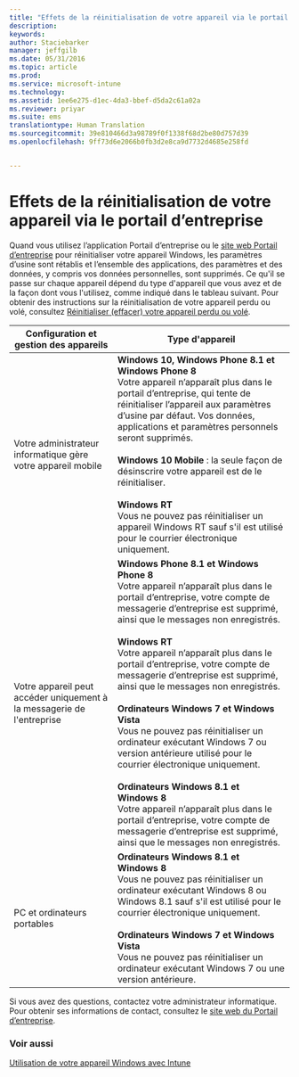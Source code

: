 ```yaml
---
title: "Effets de la réinitialisation de votre appareil via le portail d’entreprise | Microsoft Intune"
description: 
keywords: 
author: Staciebarker
manager: jeffgilb
ms.date: 05/31/2016
ms.topic: article
ms.prod: 
ms.service: microsoft-intune
ms.technology: 
ms.assetid: 1ee6e275-d1ec-4da3-bbef-d5da2c61a02a
ms.reviewer: priyar
ms.suite: ems
translationtype: Human Translation
ms.sourcegitcommit: 39e810466d3a98789f0f1338f68d2be80d757d39
ms.openlocfilehash: 9ff73d6e2066b0fb3d2e8ca9d7732d4685e258fd


---
```



# Effets de la réinitialisation de votre appareil via le portail d’entreprise

Quand vous utilisez l’application Portail d’entreprise ou le [site web Portail d’entreprise](reset-your-device-cpwebsite.md) pour réinitialiser votre appareil Windows, les paramètres d’usine sont rétablis et l’ensemble des applications, des paramètres et des données, y compris vos données personnelles, sont supprimés. Ce qu'il se passe sur chaque appareil dépend du type d'appareil que vous avez et de la façon dont vous l'utilisez, comme indiqué dans le tableau suivant. Pour obtenir des instructions sur la réinitialisation de votre appareil perdu ou volé, consultez [Réinitialiser (effacer) votre appareil perdu ou volé](reset-erase-your-lost-or-stolen-device-windows.md).

|Configuration et gestion des appareils|Type d'appareil|
|---------------------------------------|---------------|
|Votre administrateur informatique gère votre appareil mobile|**Windows 10, Windows Phone 8.1 et Windows Phone 8**</br>Votre appareil n’apparaît plus dans le portail d’entreprise, qui tente de réinitialiser l’appareil aux paramètres d’usine par défaut. Vos données, applications et paramètres personnels seront supprimés. <br /><br />**Windows 10 Mobile** : la seule façon de désinscrire votre appareil est de le réinitialiser.<br /><br />**Windows RT**<br />Vous ne pouvez pas réinitialiser un appareil Windows RT sauf s'il est utilisé pour le courrier électronique uniquement.|
|Votre appareil peut accéder uniquement à la messagerie de l'entreprise|**Windows Phone 8.1 et Windows Phone 8**<br />Votre appareil n’apparaît plus dans le portail d’entreprise, votre compte de messagerie d’entreprise est supprimé, ainsi que le messages non enregistrés.<br /><br />**Windows RT**<br />Votre appareil n’apparaît plus dans le portail d’entreprise, votre compte de messagerie d’entreprise est supprimé, ainsi que le messages non enregistrés.<br /><br />**Ordinateurs Windows 7 et Windows Vista**<br />Vous ne pouvez pas réinitialiser un ordinateur exécutant Windows 7 ou version antérieure utilisé pour le courrier électronique uniquement.<br /><br />**Ordinateurs Windows 8.1 et Windows 8**<br />Votre appareil n’apparaît plus dans le portail d’entreprise, votre compte de messagerie d’entreprise est supprimé, ainsi que le messages non enregistrés.|
|PC et ordinateurs portables|**Ordinateurs Windows 8.1 et Windows 8**<br />Vous ne pouvez pas réinitialiser un ordinateur exécutant Windows 8 ou Windows 8.1 sauf s'il est utilisé pour le courrier électronique uniquement.<br /><br />**Ordinateurs Windows 7 et Windows Vista**<br />Vous ne pouvez pas réinitialiser un ordinateur exécutant Windows 7 ou une version antérieure.|

Si vous avez des questions, contactez votre administrateur informatique. Pour obtenir ses informations de contact, consultez le [site web du Portail d’entreprise](http://portal.manage.microsoft.com).

### Voir aussi
[Utilisation de votre appareil Windows avec Intune](using-your-windows-device-with-intune.md)


<!--HONumber=Jun16_HO4-->


